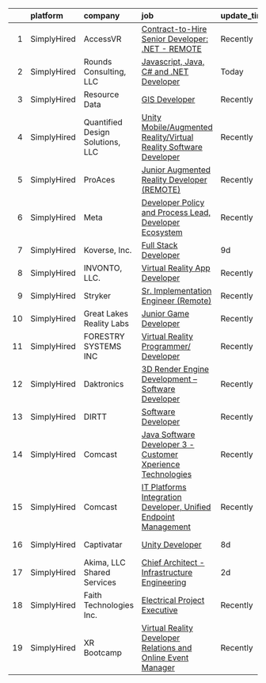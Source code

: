 

|    | platform    | company                          | job                                                                                                                                                                                     | update_time   | location                   |
|---:|:------------|:---------------------------------|:----------------------------------------------------------------------------------------------------------------------------------------------------------------------------------------|:--------------|:---------------------------|
|  1 | SimplyHired | AccessVR                         | [Contract-to-Hire Senior Developer: .NET - REMOTE](https://www.simplyhired.com/job/AD8TX98B5OhFMypzMyX3sGcezPFWwczSK89lAb-vhEfwju8hbfcwwQ?q=virtual+reality+developer)                  | Recently      | Winchester, VA             |
|  2 | SimplyHired | Rounds Consulting, LLC           | [Javascript, Java, C# and .NET Developer](https://www.simplyhired.com/job/26GFK3Iyl3rAVfRRcpiqeHejnXJvCxn8_SlQS--bVdnzlQ0KeLAeRg?q=virtual+reality+developer)                           | Today         | Remote                     |
|  3 | SimplyHired | Resource Data                    | [GIS Developer](https://www.simplyhired.com/job/_VEOnEi_T-XLrvSpdQ0crpvIJh3Nh4nMvUS4DWW5gjLIbySKFVqHjQ?q=virtual+reality+developer)                                                     | Recently      | Boise, ID                  |
|  4 | SimplyHired | Quantified Design Solutions, LLC | [Unity Mobile/Augmented Reality/Virtual Reality Software Developer](https://www.simplyhired.com/job/ObMxX1duARgzI1XmJwIx-7s239imWD_eBw2OQQZsvek8sDZc3JOl7A?q=virtual+reality+developer) | Recently      | Orlando, FL                |
|  5 | SimplyHired | ProAces                          | [Junior Augmented Reality Developer (REMOTE)](https://www.simplyhired.com/job/4UjRKE2KhMV0kdUumYlCc4sd7V_oaIeJlAUEyyu_y3vC4PPShhUpKA?q=virtual+reality+developer)                       | Recently      | Remote                     |
|  6 | SimplyHired | Meta                             | [Developer Policy and Process Lead, Developer Ecosystem](https://www.simplyhired.com/job/iLNM9Gf0L4h49ucQpWkn8BieYO3T3Trof4BxEIqXyl72xYHYq0xYXA?q=virtual+reality+developer)            | Recently      | Burlingame, CA +1 location |
|  7 | SimplyHired | Koverse, Inc.                    | [Full Stack Developer](https://www.simplyhired.com/job/JVRLaku8MX4mPsC7Dap03DkAoPkBiiVvqVmtOHb7ctMA1eGM3y54fQ?q=virtual+reality+developer)                                              | 9d            | Remote +1 location         |
|  8 | SimplyHired | INVONTO, LLC.                    | [Virtual Reality App Developer](https://www.simplyhired.com/job/PA_1CpnwsPQnRu2nMyn-K3lSjTvwRNFOajmgwhc4V8CjmVGWKTkRVA?q=virtual+reality+developer)                                     | Recently      | Bridgewater, NJ            |
|  9 | SimplyHired | Stryker                          | [Sr. Implementation Engineer (Remote)](https://www.simplyhired.com/job/L3_NSzy8Quh9XESCViG7pYokoByZd9XU5MaojAgr3G_gZHz5F-Qmpg?q=virtual+reality+developer)                              | Recently      | Charlotte, NC              |
| 10 | SimplyHired | Great Lakes Reality Labs         | [Junior Game Developer](https://www.simplyhired.com/job/peUa0pFt91Ys30JH7nJhqmzku5OKCEIMR7n6FutTXUMTIT1GgDdZgQ?q=virtual+reality+developer)                                             | Recently      | Lansing, MI                |
| 11 | SimplyHired | FORESTRY SYSTEMS INC             | [Virtual Reality Programmer/ Developer](https://www.simplyhired.com/job/ftjPonRoUanOkd676yeIX2c3iJSaySNHy4OLRcVu3KRSlSOrEzbZHQ?q=virtual+reality+developer)                             | Recently      | Summerfield, NC            |
| 12 | SimplyHired | Daktronics                       | [3D Render Engine Development – Software Developer](https://www.simplyhired.com/job/xZKjsTePMiBRrqCd2eERpR0bH1lv4AeMYw_ndLrZGplCGSk3yubS3Q?q=virtual+reality+developer)                 | Recently      | Remote                     |
| 13 | SimplyHired | DIRTT                            | [Software Developer](https://www.simplyhired.com/job/D-qoxgoWGYRViX_5n3iqR2ntWHhoD9ecj6oVn5c2a1lqlFMz7rAj0w?q=virtual+reality+developer)                                                | Recently      | Salt Lake City, UT         |
| 14 | SimplyHired | Comcast                          | [Java Software Developer 3 - Customer Xperience Technologies](https://www.simplyhired.com/job/xJp7VnvynPv0KZbCM5v0vtn3kk8cK-wZBydQ2XC898zuV2VQ1dzSvQ?q=virtual+reality+developer)       | Recently      | Philadelphia, PA           |
| 15 | SimplyHired | Comcast                          | [IT Platforms Integration Developer, Unified Endpoint Management](https://www.simplyhired.com/job/FgSiD9eGbIIoIRECe7tlzUioAbi_ie2wPQ8yfoOccDrykpXdeY4X8w?q=virtual+reality+developer)   | Recently      | Philadelphia, PA           |
| 16 | SimplyHired | Captivatar                       | [Unity Developer](https://www.simplyhired.com/job/UiFi5C78mkHzBJ38Gxkkly2KpPO8O8mdun31-yHoKq-Ckzzp2HHmLg?q=virtual+reality+developer)                                                   | 8d            | Alpharetta, GA             |
| 17 | SimplyHired | Akima, LLC Shared Services       | [Chief Architect - Infrastructure Engineering](https://www.simplyhired.com/job/tkysPL2EF7wji0tkWpXxsY6EtHQdgYcgJ4DCAmrN6K9JG88F84JkrQ?q=virtual+reality+developer)                      | 2d            | Herndon, VA                |
| 18 | SimplyHired | Faith Technologies Inc.          | [Electrical Project Executive](https://www.simplyhired.com/job/g_S2914QRlnEiuDcLZVMi-Lzeij2C59u8ItC6adF0aMPIUW_s-YwxA?q=virtual+reality+developer)                                      | Recently      | Nashville, TN              |
| 19 | SimplyHired | XR Bootcamp                      | [Virtual Reality Developer Relations and Online Event Manager](https://www.simplyhired.com/job/Fr7X-FAQNaG-ew4OyNwrA7ZETE0ghis_9wS4ZiOCKdtc9Wf9v0N2cg?q=virtual+reality+developer)      | Recently      | Remote                     |
